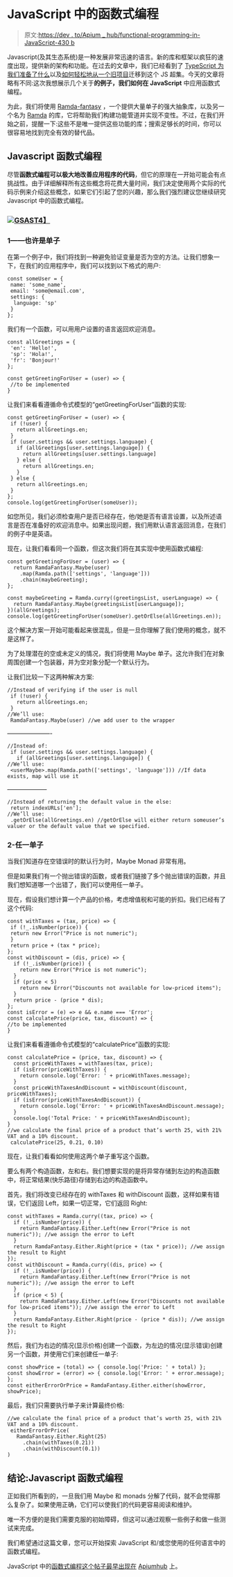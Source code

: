 # JavaScript 中的函数式编程

> 原文:[https://dev . to/Apium _ hub/functional-programming-in-JavaScript-430 b](https://dev.to/apium_hub/functional-programming-in-javascript-430b)

Javascript(及其生态系统)是一种发展非常迅速的语言。新的库和框架以疯狂的速度出现，提供新的架构和功能。在过去的文章中，我们已经看到了 [TypeScript 为我们准备了什么](https://dev.to/apium_hub/top-typescript-advantages-4lpa)以及[如何轻松地从一个旧项目](https://dev.to/apium_hub/a-simple-way-to-migrate-from-javascript-to-typescript-574h-temp-slug-2755564)迁移到这个 JS 超集。今天的文章将略有不同:这次我想展示几个关于**的例子，我们如何在 JavaScript** 中应用函数式编程。

为此，我们将使用 [Ramda-fantasy](%E2%80%9Dhttps://github.com/ramda/ramda-fantasy%E2%80%9D) ，一个提供大量单子的强大抽象库，以及另一个名为 [Ramda](%E2%80%9Dhttps://ramdajs.com/%E2%80%9D) 的库，它将帮助我们构建功能管道并实现不变性。不过，在我们开始之前，提醒一下:这些不是唯一提供这些功能的库；搜索足够长的时间，你可以很容易地找到完全有效的替代品。

## Javascript 函数式编程

尽管**函数式编程可以极大地改善应用程序的代码**，但它的原理在一开始可能会有点挑战性。由于详细解释所有这些概念将花费大量时间，我们决定使用两个实际的代码示例来介绍这些概念，如果它们引起了您的兴趣，那么我们强烈建议您继续研究 Javascript 中的函数式编程。

### [![GSAS](../Images/2dbe1733eacd9e3c7573ae14c6e4cb61.png)T4】](https://gsas.io)

### 1——也许是单子

在第一个例子中，我们将找到一种避免验证变量是否为空的方法。让我们想象一下，在我们的应用程序中，我们可以找到以下格式的用户:

```
const someUser = {
 name: 'some_name',
 email: 'some@email.com',
 settings: {
  language: 'sp'
 }
}; 
```

我们有一个函数，可以用用户设置的语言返回欢迎消息。

```
const allGreetings = {
 'en': 'Hello!',
 'sp': 'Hola!',
 'fr': 'Bonjour!'
};

const getGreetingForUser = (user) => {
 //to be implemented
} 
```

让我们来看看遵循命令式模型的“getGreetingForUser”函数的实现:

```
const getGreetingForUser = (user) => {
 if (!user) {
   return allGreetings.en;
 }
 if (user.settings && user.settings.language) {
   if (allGreetings[user.settings.language]) {
     return allGreetings[user.settings.language]
   } else {
     return allGreetings.en;
   }
 } else {
   return allGreetings.en;
 }
};
console.log(getGreetingForUser(someUser)); 
```

如您所见，我们必须检查用户是否已经存在，他/她是否有语言设置，以及所述语言是否在准备好的欢迎消息中。如果出现问题，我们用默认语言返回消息，在我们的例子中是英语。

现在，让我们看看同一个函数，但这次我们将在其实现中使用函数式编程:

```
const getGreetingForUser = (user) => {
  return RamdaFantasy.Maybe(user)
    .map(Ramda.path(['settings', 'language']))
    .chain(maybeGreeting);
};

const maybeGreeting = Ramda.curry((greetingsList, userLanguage) => {
  return RamdaFantasy.Maybe(greetingsList[userLanguage]);
})(allGreetings);
console.log(getGreetingForUser(someUser).getOrElse(allGreetings.en)); 
```

这个解决方案一开始可能看起来很混乱，但是一旦你理解了我们使用的概念，就不是这样了。

为了处理潜在的空或未定义的情况，我们将使用 Maybe 单子。这允许我们在对象周围创建一个包装器，并为空对象分配一个默认行为。

让我们比较一下这两种解决方案:

```
//Instead of verifying if the user is null
 if (!user) {
   return allGreetings.en;
 }
//We’ll use:
 RamdaFantasy.Maybe(user) //we add user to the wrapper 
```

———————-

```
//Instead of:
 if (user.settings && user.settings.language) {
   if (allGreetings[user.settings.language]) {
//We’ll use:
 <userMaybe>.map(Ramda.path(['settings', 'language'])) //If data exists, map will use it 
```

——————–

```
//Instead of returning the default value in the else:
 return indexURLs['en'];
//We’ll use:
 .getOrElse(allGreetings.en) //getOrElse will either return someuser’s valuer or the default value that we specified. 
```

### [](#2-either-monad)2-任一单子

当我们知道存在空错误时的默认行为时，Maybe Monad 非常有用。

但是如果我们有一个抛出错误的函数，或者我们链接了多个抛出错误的函数，并且我们想知道哪一个出错了，我们可以使用任一单子。

现在，假设我们想计算一个产品的价格，考虑增值税和可能的折扣。我们已经有了这个代码:

```
const withTaxes = (tax, price) => {
 if (!_.isNumber(price)) {
 return new Error("Price is not numeric");
 }
 return price + (tax * price);
};
const withDiscount = (dis, price) => { 
  if (!_.isNumber(price)) { 
    return new Error("Price is not numeric"); 
  } 
  if (price < 5) 
    return new Error("Discounts not available for low-priced items"); 
  } 
  return price - (price * dis); 
}; 
const isError = (e) => e && e.name === 'Error';
const calculatePrice(price, tax, discount) => { 
//to be implemented 
} 
```

让我们来看看遵循命令式模型的“calculatePrice”函数的实现:

```
const calculatePrice = (price, tax, discount) => {
  const priceWithTaxes = withTaxes(tax, price);
  if (isError(priceWithTaxes)) {
    return console.log('Error: ' + priceWithTaxes.message);
  }
  const priceWithTaxesAndDiscount = withDiscount(discount, priceWithTaxes);
  if (isError(priceWithTaxesAndDiscount)) {
    return console.log('Error: ' + priceWithTaxesAndDiscount.message);
  }
  console.log('Total Price: ' + priceWithTaxesAndDiscount);
}
//we calculate the final price of a product that’s worth 25, with 21% VAT and a 10% discount.
 calculatePrice(25, 0.21, 0.10) 
```

现在，让我们看看如何使用这两个单子重写这个函数。

要么有两个构造函数，左和右。我们想要实现的是将异常存储到左边的构造函数中，将正常结果(快乐路径)存储到右边的构造函数中。

首先，我们将改变已经存在的 withTaxes 和 withDiscount 函数，这样如果有错误，它们返回 Left，如果一切正常，它们返回 Right:

```
const withTaxes = Ramda.curry((tax, price) => {
  if (!_.isNumber(price)) {
    return RamdaFantasy.Either.Left(new Error("Price is not numeric")); //we assign the error to Left
  }
  return RamdaFantasy.Either.Right(price + (tax * price)); //we assign the result to Right
});
const withDiscount = Ramda.curry((dis, price) => {
  if (!_.isNumber(price)) {
    return RamdaFantasy.Either.Left(new Error("Price is not numeric")); //we assign the error to Left
  }
  if (price < 5) { 
    return RamdaFantasy.Either.Left(new Error("Discounts not available for low-priced items")); //we assign the error to Left 
  } 
  return RamdaFantasy.Either.Right(price - (price * dis)); //we assign the result to Right 
}); 
```

然后，我们为右边的情况(显示价格)创建一个函数，为左边的情况(显示错误)创建另一个函数，并使用它们来创建任一单子:

```
const showPrice = (total) => { console.log('Price: ' + total) }; 
const showError = (error) => { console.log('Error: ' + error.message); }; 
const eitherErrorOrPrice = RamdaFantasy.Either.either(showError, showPrice); 
```

最后，我们只需要执行单子来计算最终价格:

```
//we calculate the final price of a product that’s worth 25, with 21% VAT and a 10% discount.
 eitherErrorOrPrice(
   RamdaFantasy.Either.Right(25)
     .chain(withTaxes(0.21))
     .chain(withDiscount(0.1))
) 
```

## [](#conclusion-functional-programming-in-javascript)结论:Javascript 函数式编程

正如我们所看到的，一旦我们用 Maybe 和 monads 分解了代码，就不会觉得那么复杂了。如果使用正确，它们可以使我们的代码更容易阅读和维护。

唯一不方便的是我们需要克服的初始障碍，但这可以通过观察一些例子和做一些测试来完成。

我们希望通过这篇文章，您可以开始探索 JavaScript 和/或您使用的任何语言中的函数式编程。

JavaScript 中的[函数式编程这个帖子最早出现在](https://apiumhub.com/tech-blog-barcelona/functional-programming-javascript/) [Apiumhub](https://apiumhub.com) 上。
